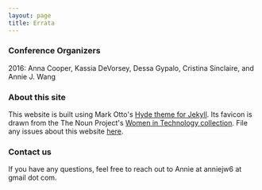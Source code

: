 ```yaml
---
layout: page
title: Errata 
---
```


### Conference Organizers

2016: Anna Cooper, Kassia DeVorsey, Dessa Gypalo, Cristina Sinclaire, and Annie J. Wang

### About this site

This website is built using Mark Otto's [Hyde theme for Jekyll](https://github.com/poole/hyde). Its favicon is drawn from the The Noun Project's [Women in Technology collection](https://thenounproject.com/thinkful/collection/women-in-technology/). File any issues about this website [here](https://github.com/anniejw6/crackthecodesite).

### Contact us

If you have any questions, feel free to reach out to Annie at anniejw6 at gmail dot com.
